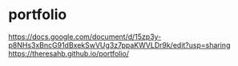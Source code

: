 # portfolio
https://docs.google.com/document/d/15zp3y-p8NHs3xBncG91dBxekSwVUg3z7ppaKWVLDr9k/edit?usp=sharing
https://theresahb.github.io/portfolio/
